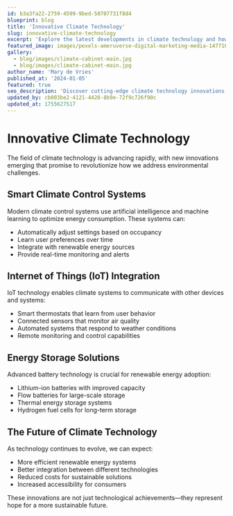 ```yaml
---
id: b3a3fa22-2759-4599-9bed-50707731f8d4
blueprint: blog
title: 'Innovative Climate Technology'
slug: innovative-climate-technology
excerpt: 'Explore the latest developments in climate technology and how they contribute to a more sustainable world.'
featured_image: images/pexels-ameruverse-digital-marketing-media-1477166.jpg
gallery:
  - blog/images/climate-cabinet-main.jpg
  - blog/images/climate-cabinet-main.jpg
author_name: 'Mary de Vries'
published_at: '2024-01-05'
featured: true
seo_description: 'Discover cutting-edge climate technology innovations that are shaping the future of environmental sustainability.'
updated_by: cb003be2-4121-4420-8b9e-72f9c726f90c
updated_at: 1755627517
---
```

# Innovative Climate Technology

The field of climate technology is advancing rapidly, with new innovations emerging that promise to revolutionize how we address environmental challenges.

## Smart Climate Control Systems

Modern climate control systems use artificial intelligence and machine learning to optimize energy consumption. These systems can:

- Automatically adjust settings based on occupancy
- Learn user preferences over time
- Integrate with renewable energy sources
- Provide real-time monitoring and alerts

## Internet of Things (IoT) Integration

IoT technology enables climate systems to communicate with other devices and systems:

- Smart thermostats that learn from user behavior
- Connected sensors that monitor air quality
- Automated systems that respond to weather conditions
- Remote monitoring and control capabilities

## Energy Storage Solutions

Advanced battery technology is crucial for renewable energy adoption:

- Lithium-ion batteries with improved capacity
- Flow batteries for large-scale storage
- Thermal energy storage systems
- Hydrogen fuel cells for long-term storage

## The Future of Climate Technology

As technology continues to evolve, we can expect:

- More efficient renewable energy systems
- Better integration between different technologies
- Reduced costs for sustainable solutions
- Increased accessibility for consumers

These innovations are not just technological achievements—they represent hope for a more sustainable future.